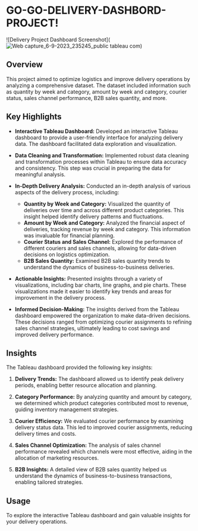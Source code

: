 # GO-GO-DELIVERY-DASHBORD-PROJECT!

![Delivery Project Dashboard Screenshot](![Web capture_6-9-2023_235245_public tableau com](https://github.com/AbhinavShakunt/GO-GO-DELIVERY-DASHBORD-PROJECT/assets/89520262/77f9911e-6cce-4848-900f-619ca4b6dc13))

## Overview

This project aimed to optimize logistics and improve delivery operations by analyzing a comprehensive dataset. The dataset included information such as quantity by week and category, amount by week and category, courier status, sales channel performance, B2B sales quantity, and more.

## Key Highlights

- **Interactive Tableau Dashboard:** Developed an interactive Tableau dashboard to provide a user-friendly interface for analyzing delivery data. The dashboard facilitated data exploration and visualization.

- **Data Cleaning and Transformation:** Implemented robust data cleaning and transformation processes within Tableau to ensure data accuracy and consistency. This step was crucial in preparing the data for meaningful analysis.

- **In-Depth Delivery Analysis:** Conducted an in-depth analysis of various aspects of the delivery process, including:
  - **Quantity by Week and Category:** Visualized the quantity of deliveries over time and across different product categories. This insight helped identify delivery patterns and fluctuations.
  - **Amount by Week and Category:** Analyzed the financial aspect of deliveries, tracking revenue by week and category. This information was invaluable for financial planning.
  - **Courier Status and Sales Channel:** Explored the performance of different couriers and sales channels, allowing for data-driven decisions on logistics optimization.
  - **B2B Sales Quantity:** Examined B2B sales quantity trends to understand the dynamics of business-to-business deliveries.

- **Actionable Insights:** Presented insights through a variety of visualizations, including bar charts, line graphs, and pie charts. These visualizations made it easier to identify key trends and areas for improvement in the delivery process.

- **Informed Decision-Making:** The insights derived from the Tableau dashboard empowered the organization to make data-driven decisions. These decisions ranged from optimizing courier assignments to refining sales channel strategies, ultimately leading to cost savings and improved delivery performance.


## Insights

The Tableau dashboard provided the following key insights:

1. **Delivery Trends:** The dashboard allowed us to identify peak delivery periods, enabling better resource allocation and planning.

2. **Category Performance:** By analyzing quantity and amount by category, we determined which product categories contributed most to revenue, guiding inventory management strategies.

3. **Courier Efficiency:** We evaluated courier performance by examining delivery status data. This led to improved courier assignments, reducing delivery times and costs.

4. **Sales Channel Optimization:** The analysis of sales channel performance revealed which channels were most effective, aiding in the allocation of marketing resources.

5. **B2B Insights:** A detailed view of B2B sales quantity helped us understand the dynamics of business-to-business transactions, enabling tailored strategies.

## Usage

To explore the interactive Tableau dashboard and gain valuable insights for your delivery operations.


